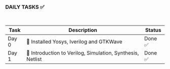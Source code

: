 ### DAILY TASKS ✅

<br> 

| Task   | Description                              | Status  |
|--------|------------------------------------------|---------|
| Day 0 | 🔨 Installed Yosys, Iverilog and GTKWave | Done ✅ |
| Day 1 | 🔨 Introduction to Verilog, Simulation, Synthesis, Netlist | Done ✅ |
